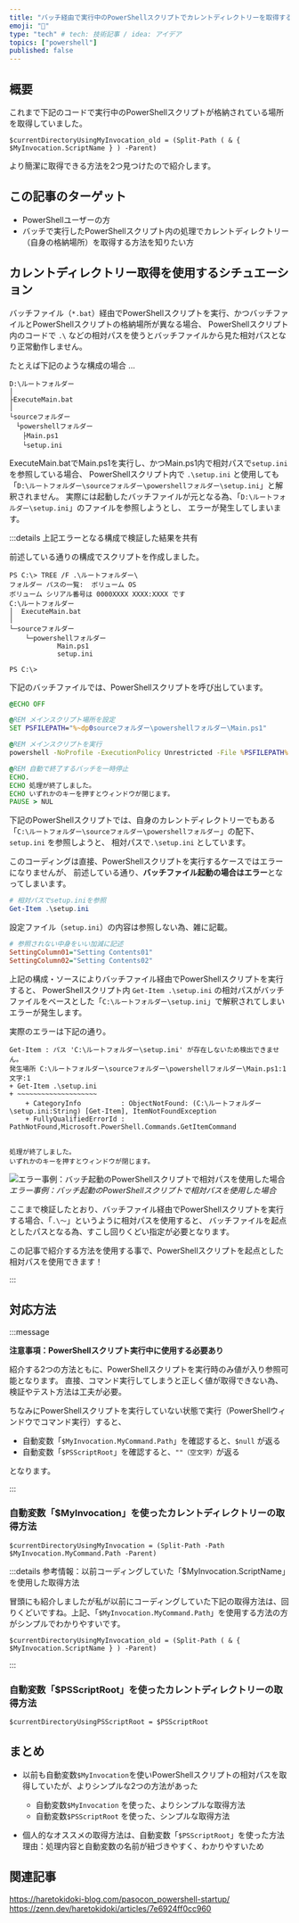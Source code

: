 ```yaml
---
title: "バッチ経由で実行中のPowerShellスクリプトでカレントディレクトリーを取得する2つの方法"
emoji: "📂"
type: "tech" # tech: 技術記事 / idea: アイデア
topics: ["powershell"]
published: false
---
```

## 概要

これまで下記のコードで実行中のPowerShellスクリプトが格納されている場所を取得していました。

```powershell:以前使っていた「$MyInvocation.ScriptName」を使用した取得方法
$currentDirectoryUsingMyInvocation_old = (Split-Path ( & { $MyInvocation.ScriptName } ) -Parent)
```

より簡潔に取得できる方法を2つ見つけたので紹介します。

## この記事のターゲット

- PowerShellユーザーの方
- バッチで実行したPowerShellスクリプト内の処理でカレントディレクトリー（自身の格納場所）を取得する方法を知りたい方

## カレントディレクトリー取得を使用するシチュエーション

バッチファイル（`*.bat`）経由でPowerShellスクリプトを実行、かつバッチファイルとPowerShellスクリプトの格納場所が異なる場合、
PowerShellスクリプト内のコードで `.\` などの相対パスを使うとバッチファイルから見た相対パスとなり正常動作しません。

たとえば下記のような構成の場合 ...

```:ディレクトリー（フォルダー）構成
D:\ルートフォルダー
│
├ExecuteMain.bat
│
└sourceフォルダー
　└powershellフォルダー
　　├Main.ps1
　　└setup.ini
```

ExecuteMain.batでMain.ps1を実行し、かつMain.ps1内で相対パスで`setup.ini`を参照している場合、
PowerShellスクリプト内で `.\setup.ini` と使用しても「`D:\ルートフォルダー\sourceフォルダー\powershellフォルダー\setup.ini`」と解釈されません。
実際には起動したバッチファイルが元となる為、「`D:\ルートフォルダー\setup.ini`」のファイルを参照しようとし、
エラーが発生してしまいます。

:::details 上記エラーとなる構成で検証した結果を共有

前述している通りの構成でスクリプトを作成しました。

```:フォルダー構成
PS C:\> TREE /F .\ルートフォルダー\
フォルダー パスの一覧:  ボリューム OS
ボリューム シリアル番号は 0000XXXX XXXX:XXXX です
C:\ルートフォルダー
│  ExecuteMain.bat
│
└─sourceフォルダー
    └─powershellフォルダー
            Main.ps1
            setup.ini

PS C:\>
```

下記のバッチファイルでは、PowerShellスクリプトを呼び出しています。

```batch:ExecuteMain.bat
@ECHO OFF

@REM メインスクリプト場所を設定
SET PSFILEPATH="%~dp0sourceフォルダー\powershellフォルダー\Main.ps1"

@REM メインスクリプトを実行
powershell -NoProfile -ExecutionPolicy Unrestricted -File %PSFILEPATH%

@REM 自動で終了するバッチを一時停止
ECHO.
ECHO 処理が終了しました。
ECHO いずれかのキーを押すとウィンドウが閉じます。
PAUSE > NUL
```

下記のPowerShellスクリプトでは、自身のカレントディレクトリーでもある「`C:\ルートフォルダー\sourceフォルダー\powershellフォルダー`」の配下、 `setup.ini` を参照しようと、
相対パスで`.\setup.ini` としています。

このコーディングは直接、PowerShellスクリプトを実行するケースではエラーになりませんが、
前述している通り、**バッチファイル起動の場合はエラー**となってしまいます。

```powershell:Main.ps1
# 相対パスでsetup.iniを参照
Get-Item .\setup.ini
```

設定ファイル（`setup.ini`）の内容は参照しない為、雑に記載。

```ini:setup.ini
# 参照されない中身をいい加減に記述
SettingColumn01="Setting Contents01"
SettingColumn02="Setting Contents02"
```

上記の構成・ソースによりバッチファイル経由でPowerShellスクリプトを実行すると、
PowerShellスクリプト内 `Get-Item .\setup.ini` の相対パスがバッチファイルをベースとした「`C:\ルートフォルダー\setup.ini`」で解釈されてしまいエラーが発生します。

実際のエラーは下記の通り。

```:実際に実行した結果
Get-Item : パス 'C:\ルートフォルダー\setup.ini' が存在しないため検出できません。
発生場所 C:\ルートフォルダー\sourceフォルダー\powershellフォルダー\Main.ps1:1 文字:1
+ Get-Item .\setup.ini
+ ~~~~~~~~~~~~~~~~~~~~
    + CategoryInfo          : ObjectNotFound: (C:\ルートフォルダー\setup.ini:String) [Get-Item], ItemNotFoundException
    + FullyQualifiedErrorId : PathNotFound,Microsoft.PowerShell.Commands.GetItemCommand


処理が終了しました。
いずれかのキーを押すとウィンドウが閉じます。
```

![エラー事例：バッチ起動のPowerShellスクリプトで相対パスを使用した場合](https://storage.googleapis.com/zenn-user-upload/fd0da7faf447-20240507.png)
*エラー事例：バッチ起動のPowerShellスクリプトで相対パスを使用した場合*

ここまで検証したとおり、バッチファイル経由でPowerShellスクリプトを実行する場合、「`.\～`」というように相対パスを使用すると、
バッチファイルを起点としたパスとなる為、すこし回りくどい指定が必要となります。

この記事で紹介する方法を使用する事で、PowerShellスクリプトを起点とした相対パスを使用できます！

:::

## 対応方法

:::message

**注意事項：PowerShellスクリプト実行中に使用する必要あり**

紹介する2つの方法ともに、PowerShellスクリプトを実行時のみ値が入り参照可能となります。
直接、コマンド実行してしまうと正しく値が取得できない為、検証やテスト方法は工夫が必要。

ちなみにPowerShellスクリプトを実行していない状態で実行（PowerShellウィンドウでコマンド実行）すると、

- 自動変数「`$MyInvocation.MyCommand.Path`」を確認すると、`$null` が返る
- 自動変数「`$PSScriptRoot`」を確認すると、`""（空文字）`が返る

となります。

:::

### 自動変数「$MyInvocation」を使ったカレントディレクトリーの取得方法

```powershell:「$MyInvocation.MyCommand.Path」を使用した取得方法
$currentDirectoryUsingMyInvocation = (Split-Path -Path $MyInvocation.MyCommand.Path -Parent)
```

:::details 参考情報：以前コーディングしていた「$MyInvocation.ScriptName」を使用した取得方法

冒頭にも紹介しましたが私が以前にコーディングしていた下記の取得方法は、回りくどいですね。上記、「`$MyInvocation.MyCommand.Path`」を使用する方法の方がシンプルでわかりやすいです。

```powershell:以前コーディングしていた「$MyInvocation.ScriptName」を使用した取得方法
$currentDirectoryUsingMyInvocation_old = (Split-Path ( & { $MyInvocation.ScriptName } ) -Parent)
```

:::

### 自動変数「$PSScriptRoot」を使ったカレントディレクトリーの取得方法

```powershell:$PSScriptRoot
$currentDirectoryUsingPSScriptRoot = $PSScriptRoot
```

## まとめ

- 以前も自動変数`$MyInvocation`を使いPowerShellスクリプトの相対パスを取得していたが、よりシンプルな2つの方法があった
    - 自動変数`$MyInvocation` を使った、よりシンプルな取得方法
    - 自動変数`$PSScriptRoot` を使った、シンプルな取得方法

- 個人的なオススメの取得方法は、自動変数「`$PSScriptRoot`」を使った方法
    理由：処理内容と自動変数の名前が紐づきやすく、わかりやすいため

## 関連記事

https://haretokidoki-blog.com/pasocon_powershell-startup/
https://zenn.dev/haretokidoki/articles/7e6924ff0cc960
